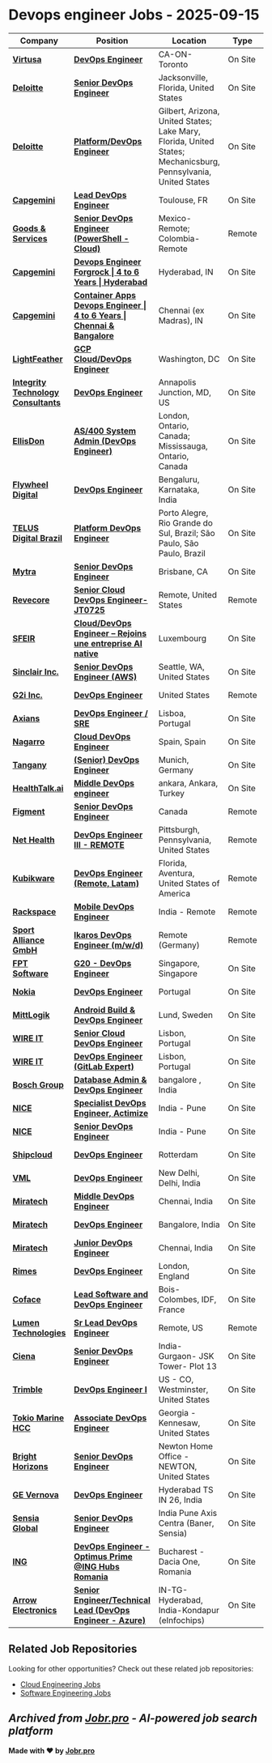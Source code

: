 # Devops engineer Jobs - 2025-09-15

| Company | Position | Location | Type | Date |
| ------- | -------- | -------- | ---- | ------ |
| **[Virtusa](https://www.virtusa.com/)** | **[DevOps Engineer](https://virtusa.taleo.net/careersection/ex/jobdetail.ftl?job=CREQ232840)** | CA-ON-Toronto | On Site | Sep 13 |
| **[Deloitte](https://www.deloitte.com/)** | **[Senior DevOps Engineer](https://apply.deloitte.com/en_US/careers/JobDetail/Senior-DevOps-Engineer/312014)** | Jacksonville, Florida, United States | On Site | Sep 13 |
| **[Deloitte](https://www.deloitte.com/)** | **[Platform/DevOps Engineer](https://apply.deloitte.com/en_US/careers/JobDetail/Platform-DevOps-Engineer/312020)** | Gilbert, Arizona, United States; Lake Mary, Florida, United States; Mechanicsburg, Pennsylvania, United States | On Site | Sep 13 |
| **[Capgemini](https://www.capgemini.com)** | **[Lead DevOps Engineer](https://careers.capgemini.com/job/Toulouse-Lead-DevOps-Engineer/1194795101/)** | Toulouse, FR | On Site | Sep 13 |
| **[Goods & Services](https://www.goodsandservices.com/)** | **[Senior DevOps Engineer (PowerShell - Cloud)](https://job-boards.greenhouse.io/goodsservices/jobs/7252892003)** | Mexico-Remote; Colombia-Remote | Remote | Sep 13 |
| **[Capgemini](https://www.capgemini.com)** | **[Devops Engineer Forgrock \| 4 to 6 Years \| Hyderabad](https://careers.capgemini.com/job/Hyderabad-Devops-Engineer-Forgrock-4-to-6-Years-Hyderabad/1247309301/)** | Hyderabad, IN | On Site | Sep 13 |
| **[Capgemini](https://www.capgemini.com)** | **[Container Apps Devops Engineer \| 4 to 6 Years \| Chennai & Bangalore](https://careers.capgemini.com/job/Chennai-%28ex-Madras%29-Container-Apps-Devops-Engineer-4-to-6-Years-Chennai-&-Bangalore/1247309801/)** | Chennai (ex Madras), IN | On Site | Sep 13 |
| **[LightFeather](https://lightfeather.io/)** | **[GCP Cloud/DevOps Engineer](https://job-boards.greenhouse.io/lightfeatheriollc/jobs/4920085008)** | Washington, DC | On Site | Sep 12 |
| **[Integrity Technology Consultants](https://www.seekintegrity.com/)** | **[DevOps Engineer](https://recruiting.paylocity.com/Recruiting/Jobs/Details/3571345)** | Annapolis Junction, MD, US | On Site | Sep 12 |
| **[EllisDon](https://www.ellisdon.com/)** | **[AS/400 System Admin (DevOps Engineer)](https://recruiting.ultipro.ca/ELL5000/JobBoard/fa7dd324-0b16-f8cb-f544-f46b499e5db7/OpportunityDetail?opportunityId=a638b660-60d6-461b-8102-0cd3e92d8a92)** | London, Ontario, Canada; Mississauga, Ontario, Canada | On Site | Sep 12 |
| **[Flywheel Digital](https://www.flywheeldigital.com/)** | **[DevOps Engineer](https://job-boards.greenhouse.io/flywheeldigital/jobs/4817799008)** | Bengaluru, Karnataka, India | On Site | Sep 12 |
| **[TELUS Digital Brazil](https://telus.com)** | **[Platform DevOps Engineer](https://job-boards.greenhouse.io/telusdigitalbr/jobs/7527711002)** | Porto Alegre, Rio Grande do Sul, Brazil; São Paulo, São Paulo, Brazil | On Site | Sep 12 |
| **[Mytra](https://mytra.ai/)** | **[Senior DevOps Engineer](https://ats.rippling.com/mytra/jobs/fad71c35-dd4e-496c-8915-ed14b08d0726)** | Brisbane, CA | On Site | Sep 12 |
| **[Revecore](https://revecore.com/)** | **[Senior Cloud DevOps Engineer-JT0725](https://myjobs.adp.com/revecorecareers/cx/job-details?reqId=5001146699306)** | Remote, United States | Remote | Sep 12 |
| **[SFEIR](https://sfeir.com/)** | **[Cloud/DevOps Engineer – Rejoins une entreprise AI native](https://jobs.lever.co/sfeir/0107ef0c-c751-4975-95d0-fde4d93fe4ef)** | Luxembourg | On Site | Sep 12 |
| **[Sinclair Inc.](https://sbgi.net/)** | **[Senior DevOps Engineer (AWS)](https://edyy.fa.us2.oraclecloud.com/hcmUI/CandidateExperience/en/sites/jobsearch/job/15215)** | Seattle, WA, United States | On Site | Sep 12 |
| **[G2i Inc.](https://www.g2i.co/)** | **[DevOps Engineer](https://jobs.ashbyhq.com/g2i/22094de7-4033-455f-a237-709edecf170a)** | United States | Remote | Sep 12 |
| **[Axians](https://www.axians.com/)** | **[DevOps Engineer / SRE](https://axiansenterprise.catsone.com/careers/118347-General/jobs/16726624-DevOps-Engineer-SRE)** | Lisboa, Portugal | On Site | Sep 12 |
| **[Nagarro](https://www.nagarro.com)** | **[Cloud DevOps Engineer](https://jobs.smartrecruiters.com/Nagarro1/744000081654037-cloud-devops-engineer)** | Spain, Spain | On Site | Sep 12 |
| **[Tangany](https://tangany.com/)** | **[(Senior) DevOps Engineer](https://join.com/companies/tangany/14849185-senior-devops-engineer)** | Munich, Germany | On Site | Sep 12 |
| **[HealthTalk.ai](https://www.healthtalk.ai)** | **[Middle DevOps engineer](https://apply.workable.com/j/C41AF8EF3C/apply)** | ankara, Ankara, Turkey | On Site | Sep 12 |
| **[Figment](https://www.figment.io/)** | **[Senior DevOps Engineer](https://job-boards.greenhouse.io/figment/jobs/5644731004)** | Canada | Remote | Sep 12 |
| **[Net Health](https://www.nethealth.com)** | **[DevOps Engineer III - REMOTE](https://recruiting.ultipro.com/NET1005/JobBoard/b22acd37-08dd-cbc0-295a-dc154ea3fb93/OpportunityDetail?opportunityId=115c2ceb-1d47-4831-98b1-005403411f0a)** | Pittsburgh, Pennsylvania, United States | Remote | Sep 12 |
| **[Kubikware](https://www.kubikware.com/)** | **[DevOps Engineer (Remote, Latam)](https://kubikware.freshteam.com/jobs/VjasJzTJ9jo_/devops-engineer-remote-latam)** | Florida, Aventura, United States of America | Remote | Sep 12 |
| **[Rackspace](https://www.rackspace.com/)** | **[Mobile DevOps Engineer](https://jobs.lever.co/rackspace/e8d9c7fd-0f0b-4542-bfcd-6d8823682fd4)** | India - Remote | Remote | Sep 12 |
| **[Sport Alliance GmbH](https://sportalliance.com/)** | **[Ikaros DevOps Engineer (m/w/d)](https://jobs.eu.lever.co/sportalliance/df4c97b9-78e5-4c12-8839-82d103dee315)** | Remote (Germany) | Remote | Sep 12 |
| **[FPT Software](https://fpt-software.com/)** | **[G20 - DevOps Engineer](https://www.careers-page.com/fpt-asia-pacific-pte-ltd/job/7XYVR46X)** | Singapore, Singapore | On Site | Sep 12 |
| **[Nokia](https://www.nokia.com/)** | **[DevOps Engineer](https://fa-evmr-saasfaprod1.fa.ocs.oraclecloud.com/hcmUI/CandidateExperience/en/sites/jobsearch/job/24420)** | Portugal | On Site | Sep 12 |
| **[MittLogik](https://www.mittlogik.se/)** | **[Android Build & DevOps Engineer](https://careers.mittlogik.se/jobs/6444694-android-build-devops-engineer)** | Lund, Sweden | On Site | Sep 12 |
| **[WIRE IT](https://wireit.pt/)** | **[Senior Cloud DevOps Engineer](https://www.careers-page.com/wire-it/job/8XY9R8YV)** | Lisbon, Portugal | On Site | Sep 12 |
| **[WIRE IT](https://wireit.pt/)** | **[DevOps Engineer (GitLab Expert)](https://www.careers-page.com/wire-it/job/LR8R763X)** | Lisbon, Portugal | On Site | Sep 12 |
| **[Bosch Group](https://www.bosch.com)** | **[Database Admin & DevOps Engineer](https://jobs.smartrecruiters.com/BoschGroup/744000081593499-database-admin-devops-engineer)** | bangalore , India | On Site | Sep 12 |
| **[NICE](https://www.nice.com/)** | **[Specialist DevOps Engineer, Actimize](https://boards.eu.greenhouse.io/nice/jobs/4669751101?gh_jid=4669751101)** | India - Pune | On Site | Sep 12 |
| **[NICE](https://www.nice.com/)** | **[Senior DevOps Engineer](https://boards.eu.greenhouse.io/nice/jobs/4672602101?gh_jid=4672602101)** | India - Pune | On Site | Sep 12 |
| **[Shipcloud](https://www.shipcloud.com/)** | **[DevOps Engineer](https://shipcloud.jobs.personio.com/job/2332945)** | Rotterdam | On Site | Sep 12 |
| **[VML](https://www.vml.com/)** | **[DevOps Engineer](https://job-boards.greenhouse.io/vmlenterprisesolutions/jobs/8166041002)** | New Delhi, Delhi, India | On Site | Sep 12 |
| **[Miratech](https://miratechgroup.com/)** | **[Middle DevOps Engineer](https://jobs.smartrecruiters.com/Miratech1/744000081574815-middle-devops-engineer)** | Chennai, India | On Site | Sep 12 |
| **[Miratech](https://miratechgroup.com/)** | **[DevOps Engineer](https://jobs.smartrecruiters.com/Miratech1/744000081573911-devops-engineer)** | Bangalore, India | On Site | Sep 12 |
| **[Miratech](https://miratechgroup.com/)** | **[Junior DevOps Engineer](https://jobs.smartrecruiters.com/Miratech1/744000081571876-junior-devops-engineer)** | Chennai, India | On Site | Sep 12 |
| **[Rimes](https://www.rimes.com/)** | **[DevOps Engineer](https://job-boards.greenhouse.io/rimestechnologies/jobs/5611995004)** | London, England | On Site | Sep 12 |
| **[Coface](https://www.coface.com)** | **[Lead Software and DevOps Engineer](https://jobs.smartrecruiters.com/Coface/743999980161252-lead-software-and-devops-engineer)** | Bois-Colombes, IDF, France | On Site | Sep 12 |
| **[Lumen Technologies](https://www.lumen.com/)** | **[Sr Lead DevOps Engineer](https://internaljobs.centurylink.com/job/Remote-Sr-Lead-DevOps-Engineer/1325577200/)** | Remote, US | Remote | Sep 12 |
| **[Ciena](https://www.ciena.com/)** | **[Senior DevOps Engineer](https://ciena.wd5.myworkdayjobs.com/en-US/Careers/job/Gurugram/Senior-DevOps-Engineer_R028858)** | India- Gurgaon- JSK Tower- Plot 13 | On Site | Sep 12 |
| **[Trimble](https://www.trimble.com/)** | **[DevOps Engineer I](https://trimble.wd1.myworkdayjobs.com/en-US/TrimbleCareers/job/US---CO-Westminster/DevOps-Engineer_R49746)** | US - CO, Westminster, United States | On Site | Sep 12 |
| **[Tokio Marine HCC](https://www.tmhcc.com/)** | **[Associate DevOps Engineer](https://tmhcc.wd1.myworkdayjobs.com/en-US/External/job/Georgia---Kennesaw/Associate-DevOps-Engineer_2025-808)** | Georgia - Kennesaw, United States | On Site | Sep 12 |
| **[Bright Horizons](https://www.brighthorizons.com/)** | **[Senior DevOps Engineer](https://brighthorizons.wd5.myworkdayjobs.com/en-US/External-NorthAmerica/job/Newton-Massachusetts-02459/Senior-DevOps-Engineer_JR-126160)** | Newton Home Office - NEWTON, United States | On Site | Sep 12 |
| **[GE Vernova](https://www.gevernova.com/)** | **[DevOps Engineer](https://gevernova.wd5.myworkdayjobs.com/en-US/Vernova_ExternalSite/job/Hyderabad/DevOps-Engineer_R5019816-2)** | Hyderabad TS IN 26, India | On Site | Sep 12 |
| **[Sensia Global](https://www.sensiaglobal.com/)** | **[Senior DevOps Engineer](https://rockwellautomation.wd1.myworkdayjobs.com/en-US/External-Sensia/job/Pune-India/DevOps-Engineer_R25-5854)** | India Pune Axis Centra (Baner, Sensia) | On Site | Sep 12 |
| **[ING](https://www.ing.com/)** | **[DevOps Engineer - Optimus Prime @ING Hubs Romania](https://ing.wd3.myworkdayjobs.com/en-US/ICSGBLCOR/job/Bucharest---Dacia-One/DevOps-Engineer---Optimus-Prime--ING-Hubs-Romania_REQ-10101819)** | Bucharest - Dacia One, Romania | On Site | Sep 12 |
| **[Arrow Electronics](https://www.arrow.com/)** | **[Senior Engineer/Technical Lead (DevOps Engineer - Azure)](https://arrow.wd1.myworkdayjobs.com/en-US/AC/job/IN-TG-Hyderabad-India-Kondapur-eInfochips/Senior-Engineer-Technical-Lead--DevOps-Engineer---Azure-_R237789)** | IN-TG-Hyderabad, India-Kondapur (eInfochips) | On Site | Sep 12 |

## Related Job Repositories

Looking for other opportunities? Check out these related job repositories:

- [Cloud Engineering Jobs](https://github.com/jobs-jobr-pro/Cloud-Engineering-Jobs)
- [Software Engineering Jobs](https://github.com/jobs-jobr-pro/Software-Engineering-Jobs)



*Archived from [Jobr.pro](https://jobr.pro?utm_source=github&utm_medium=repo&utm_campaign=github-devops-jobs) - AI-powered job search platform*
---

**Made with ❤️ by [Jobr.pro](https://jobr.pro?utm_source=github&utm_medium=repo&utm_campaign=github-devops-jobs)**